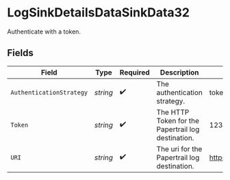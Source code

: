 # LogSinkDetailsDataSinkData32

Authenticate with a token.


## Fields

| Field                                              | Type                                               | Required                                           | Description                                        | Example                                            |
| -------------------------------------------------- | -------------------------------------------------- | -------------------------------------------------- | -------------------------------------------------- | -------------------------------------------------- |
| `AuthenticationStrategy`                           | *string*                                           | :heavy_check_mark:                                 | The authentication strategy.                       | token                                              |
| `Token`                                            | *string*                                           | :heavy_check_mark:                                 | The HTTP Token for the Papertrail log destination. | 123abcdefghijklmnopqrstuvwxy                       |
| `URI`                                              | *string*                                           | :heavy_check_mark:                                 | The uri for the Papertrail log destination.        | https://logs.collector.solarwinds.com/v1/log       |